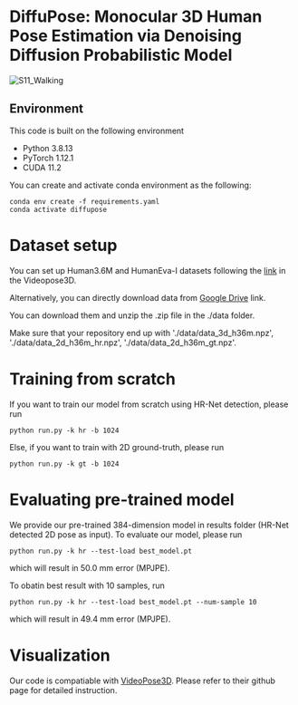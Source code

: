 # DiffuPose: Monocular 3D Human Pose Estimation via Denoising Diffusion Probabilistic Model

![S11_Walking](https://user-images.githubusercontent.com/54428449/202689921-ca7306e7-0754-4319-9e93-5cf988147fb9.gif)

## Environment
This code is built on the following environment
* Python 3.8.13
* PyTorch 1.12.1
* CUDA 11.2

You can create and activate conda environment as the following:
```
conda env create -f requirements.yaml
conda activate diffupose
```

# Dataset setup
You can set up Human3.6M and HumanEva-I datasets following the [link](https://github.com/facebookresearch/VideoPose3D/blob/main/DATASETS.md) in the Videopose3D.

Alternatively, you can directly download data from [Google Drive](https://drive.google.com/file/d/12A3PCMrr5DvFjlYMUUZFqDaSvhdtlfm5/view?usp=share_link)  link.

You can download them and unzip the .zip file in the ./data folder.

Make sure that your repository end up with './data/data_3d_h36m.npz', './data/data_2d_h36m_hr.npz', './data/data_2d_h36m_gt.npz'.


# Training from scratch
If you want to train our model from scratch using HR-Net detection, please run
```
python run.py -k hr -b 1024
```
Else, if you want to train with 2D ground-truth, please run
```
python run.py -k gt -b 1024
```

# Evaluating pre-trained model
We provide our pre-trained 384-dimension model in results folder (HR-Net detected 2D pose as input). To evaluate our model, please run
```
python run.py -k hr --test-load best_model.pt
```
which will result in 50.0 mm error (MPJPE).

To obatin best result with 10 samples, run
```
python run.py -k hr --test-load best_model.pt --num-sample 10
```
which will result in 49.4 mm error (MPJPE).

# Visualization
Our code is compatiable with [VideoPose3D](https://github.com/facebookresearch/VideoPose3D). Please refer to their github page for detailed instruction.
